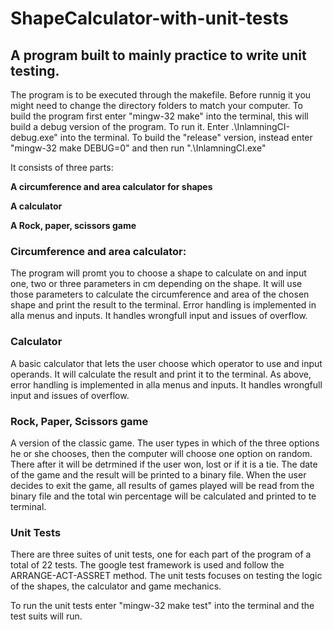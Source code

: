 # ShapeCalculator-with-unit-tests

## A program built to mainly practice to write unit testing.
The program is to be executed through the makefile. Before runnig it you might need to change the directory folders to match your computer.
To build the program first enter "mingw-32 make" into the terminal, this will build a debug version of the program. 
To run it. Enter .\InlamningCI-debug.exe" into the terminal.
To build the "release" version, instead enter "mingw-32 make DEBUG=0" and then run ".\InlamningCI.exe"

It consists of three parts:

**A circumference and area calculator for shapes**

**A calculator**

**A Rock, paper, scissors game**




### Circumference and area calculator:

The program will promt you to choose a shape to calculate on and input one, two or three parameters in cm depending on the shape. 
It will use those parameters to calculate the circumference and area of the chosen shape and print the result to the terminal. 
Error handling is implemented in alla menus and inputs. It handles wrongfull input and issues of overflow. 



### Calculator
A basic calculator that lets the user choose which operator to use and input operands. It will calculate the result and print it to the terminal.
As above,  error handling is implemented in alla menus and inputs. It handles wrongfull input and issues of overflow. 

### Rock, Paper, Scissors game
A version of the classic game. The user types in which of the three options he or she chooses, then the computer will choose one option on random. There after it will be detrmined if the user won, lost or if it is a tie. The date of the game and the result will be printed to a binary file. 
When the user decides to exit the game, all results of games played will be read from the binary file and the total win percentage will be calculated and printed to te terminal.


### Unit Tests
There are three suites of unit tests, one for each part of the program of a total of 22 tests. 
The google test framework is used and follow the ARRANGE-ACT-ASSRET method. 
The unit tests focuses on testing the logic of the shapes, the calculator and game mechanics. 

To run the unit tests enter "mingw-32 make test" into the terminal and the test suits will run. 
